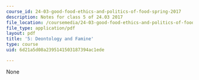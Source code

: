 ```yaml
---
course_id: 24-03-good-food-ethics-and-politics-of-food-spring-2017
description: Notes for class 5 of 24.03 2017
file_location: /coursemedia/24-03-good-food-ethics-and-politics-of-food-spring-2017/6d21a5d08a2395141503187394ac1ede_MIT24_03S17_lec05.pdf
file_type: application/pdf
layout: pdf
title: '5: Deontology and Famine'
type: course
uid: 6d21a5d08a2395141503187394ac1ede

---
```

None
